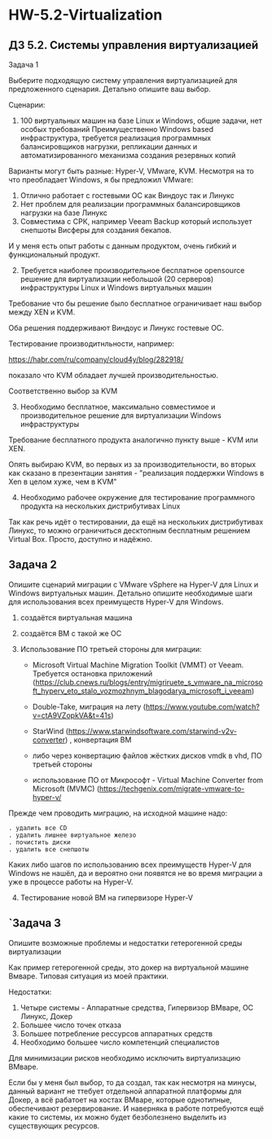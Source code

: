 # HW-5.2-Virtualization

##  ДЗ 5.2. Системы управления виртуализацией

  Задача 1

  Выберите подходящую систему управления виртуализацией для предложенного сценария. 
  Детально опишите ваш выбор.

  Сценарии:

  1.  100 виртуальных машин на базе Linux и Windows, общие задачи, нет особых требований
Преимущественно Windows based инфраструктура, требуется реализация программных балансировщиков нагрузки, 
репликации данных и автоматизированного механизма создания резервных копий

Варианты могут быть разные: Hyper-V, VMware, KVM. Несмотря на то что преобладает Windows, 
я бы предложил VMware:

1. Отлично работает с гостевыми ОС как Виндоус так и Линукс
2. Нет проблем для реализации программных балансировщиков нагрузки на базе Линукс
3. Совместима с СРК, например Veeam Backup который использует снепшоты Висферы для создания бекапов.

И у меня есть опыт работы с данным продуктом, очень гибкий и функциональный продукт.


2.  Требуется наиболее производительное бесплатное opensource решение для виртуализации небольшой (20 серверов) 
инфраструктуры Linux и Windows виртуальных машин

Требование что бы решение было бесплатное ограничивает наш выбор между XEN и KVM.

Оба решения поддерживают Виндоус и Линукс гостевые ОС.

Тестирование производитнльности, например:

https://habr.com/ru/company/cloud4y/blog/282918/

показало что KVM обладает лучшей производительностью.

Соответственно выбор за KVM


3.  Необходимо бесплатное, максимально совместимое и производительное решение для виртуализации 
Windows инфраструктуры

Требование бесплатного продукта аналогично пункту выше - KVM или XEN.

Опять выбираю KVM, во первых из за производительности, во вторых как сказано в презентации
занятия - "реализация поддержки Windows в Xen в целом хуже, чем в KVM"


4.  Необходимо рабочее окружение для тестирование программного продукта на нескольких дистрибутивах Linux

Так как речь идёт о тестировании, да ещё на нескольких дистрибутивах Линукс, то
можно ограничиться десктопным бесплатным решением Virtual Box. Просто, доступно и надёжно.

##  Задача 2
Опишите сценарий миграции с VMware vSphere на Hyper-V для Linux и Windows виртуальных машин. 
Детально опишите необходимые шаги для использования всех преимуществ Hyper-V для Windows.


1. создаётся виртуальная машина
2. создаётся ВМ с такой же ОС
3. Использование ПО третьей стороны для миграции:
	
	- Microsoft Virtual Machine Migration Toolkit (VMMT) от Veeam. Требуется остановка приложений
(https://club.cnews.ru/blogs/entry/migriruete_s_vmware_na_microsoft_hyperv_eto_stalo_vozmozhnym_blagodarya_microsoft_i_veeam)
	
	- Double-Take, миграция на лету (https://www.youtube.com/watch?v=ctA9VZopkVA&t=41s)
	- StarWind (https://www.starwindsoftware.com/starwind-v2v-converter) , конвертация ВМ
	- либо через конвертацию файлов жёстких дисков vmdk в  vhd, ПО третьей стороны

	- использование ПО от Микрософт - Virtual Machine Converter from Microsoft (MVMC) 
	(https://techgenix.com/migrate-vmware-to-hyper-v/

  Прежде чем проводить миграцию, на исходной машине надо:

	. удалить все CD
	. удалить лишнее виртуальное железо
	. почистить диски
	. удалить все снепшоты


Каких либо шагов по использованию всех преимуществ Hyper-V для Windows не нашёл, да и вероятно они  появятся
не во время миграции а уже в процессе работы на Hyper-V.

4. Тестирование новой ВМ на гипервизоре Hyper-V 



##  `Задача 3
Опишите возможные проблемы и недостатки гетерогенной среды виртуализации

Как пример гетерогенной среды, это докер на виртуальной машине Вмваре. 
Типовая ситуация из моей практики.


Недостатки:

1. Четыре системы - Аппаратные средства, Гипервизор ВМваре, ОС Линукс, Докер
2. Большее число точек отказа
3. Большее потребление рессурсов аппаратных средств
4. Необходимо большее число компетенций специалистов

Для минимизации рисков необходимо исключить виртуализацию ВМваре.

Если бы у меня был выбор, то да создал, так как несмотря на минусы, данный вариант не ттебует отдельной
аппаратной платформы для Докер, а всё рабатоет на хостах ВМваре, которые однотипные, обеспечивают резервирование.
И наверняка в работе потребуются ещё какие то системы, их можно будет безболезнено
выделить из существующих ресурсов.




















